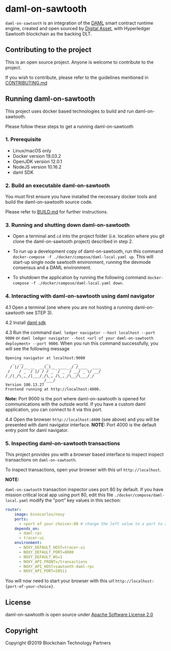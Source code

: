# daml-on-sawtooth

`daml-on-sawtooth` is an integration of the [DAML](https://daml.com/) smart contract runtime engine, created and open sourced by [Digital Asset](https://digitalasset.com/), with Hyperledger Sawtooth blockchain as the backing DLT.

## Contributing to the project

This is an open source project. Anyone is welcome to contribute to the project.

If you wish to contribute, please refer to the guidelines mentioned in [CONTRIBUTING.md](CONTRIBUTING.md)

## Running daml-on-sawtooth

This project uses docker based technologies to build and run daml-on-sawtooth.

Please follow these steps to get a running daml-on-sawtooth

### 1. Prerequisite

* Linux/macOS only
* Docker version 19.03.2
* OpenJDK version 12.0.1
* NodeJS version 10.16.2
* daml SDK

### 2. Build an executable daml-on-sawtooth

You must first ensure you have installed the necessary docker tools and build the daml-on-sawtooth source code.

Please refer to [BUILD.md](./BUILD.md) for further instructions.

### 3. Running and shutting down daml-on-sawtooth

* Open a terminal and `cd` into the project folder (i.e. location where you git clone the daml-on-sawtooth project) described in step 2.

* To run up a development copy of daml-on-sawtooth, run this command `docker-compose -f ./docker/compose/daml-local.yaml up`. This will start-up single node sawtooth environment, running the devmode consensus and a DAML environment.

* To shutdown the application by running the following command `docker-compose -f ./docker/compose/daml-local.yaml down`.

### 4. Interacting with daml-on-sawtooth using daml navigator

4.1 Open a terminal (one where you are not hosting a running daml-on-sawtooth see STEP 3).

4.2 Install [daml sdk](https://docs.daml.com/getting-started/installation.html)

4.3 Run the command `daml ledger navigator --host localhost --port 9000` or `daml ledger navigator --host <url of your daml-on-sawtooth deployment> --port 9000`. When you run this command successfully, you will see the following message

```text
Opening navigator at localhost:9000
   _  __          _           __
  / |/ /__ __  __(_)__ ____ _/ /____  ____
 /    / _ `/ |/ / / _ `/ _ `/ __/ _ \/ __/
/_/|_/\_,_/|___/_/\_, /\_,_/\__/\___/_/
                 /___/
Version 100.13.27
Frontend running at http://localhost:4000.
```

**Note:** Port 9000 is the port where daml-on-sawtooth is opened for communications with the outside world. If you have a custom daml application, you can connect to it via this port.

4.4 Open the browser `http://localhost:4000` (see above) and you will be presented with daml navigator interface. **NOTE:** Port 4000 is the default entry point for daml navigator.

### 5. Inspecting daml-on-sawtooth transactions

This project provides you with a browser based interface to inspect inspect transactions on `daml-on-sawtooth`.  

To inspect transactions, open your browser with this url `http://localhost`.

**NOTE:**

`daml-on-sawtooth` transaction inspector uses port 80 by default. If you have mission critical local app using port 80, edit this file `./docker/compose/daml-local.yaml` modify the "port" key values in this section:

```yaml  
router:
    image: binocarlos/noxy
    ports:
      - <port of your choice>:80 # change the left value to a port to avoid clashing
    depends_on:
      - daml-rpc
      - tracer-ui
    environment:
      - NOXY_DEFAULT_HOST=tracer-ui
      - NOXY_DEFAULT_PORT=8080
      - NOXY_DEFAULT_WS=1
      - NOXY_API_FRONT=/transactions
      - NOXY_API_HOST=sawtooth-daml-rpc
      - NOXY_API_PORT=50511
```

You will now need to start your browser with this url `http://localhost:{port-of-your-choice}`.

## License

daml-on-sawtooth is open source under [Apache Software License 2.0](https://www.apache.org/licenses/LICENSE-2.0)

## Copyright

Copyright @2019 Blockchain Technology Partners
